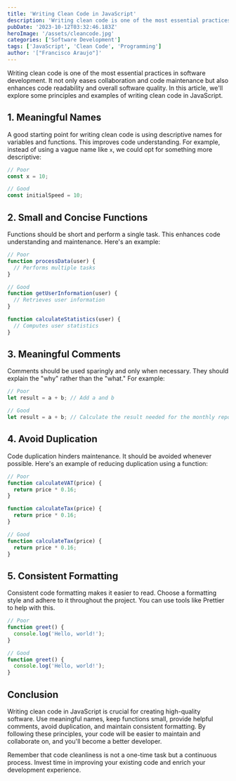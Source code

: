 ```yaml
---
title: 'Writing Clean Code in JavaScript'
description: 'Writing clean code is one of the most essential practices in software development.'
pubDate: '2023-10-12T03:32:46.183Z'
heroImage: '/assets/cleancode.jpg'
categories: ['Software Development']
tags: ['JavaScript', 'Clean Code', 'Programming']
author: '["Francisco Araujo"]'
---
```


Writing clean code is one of the most essential practices in software development. It not only eases collaboration and code maintenance but also enhances code readability and overall software quality. In this article, we'll explore some principles and examples of writing clean code in JavaScript.

## 1. Meaningful Names

A good starting point for writing clean code is using descriptive names for variables and functions. This improves code understanding. For example, instead of using a vague name like `x`, we could opt for something more descriptive:

```javascript
// Poor
const x = 10;

// Good
const initialSpeed = 10;
```

## 2. Small and Concise Functions

Functions should be short and perform a single task. This enhances code understanding and maintenance. Here's an example:

```javascript
// Poor
function processData(user) {
  // Performs multiple tasks
}

// Good
function getUserInformation(user) {
  // Retrieves user information
}

function calculateStatistics(user) {
  // Computes user statistics
}
```

## 3. Meaningful Comments

Comments should be used sparingly and only when necessary. They should explain the "why" rather than the "what." For example:

```javascript
// Poor
let result = a + b; // Add a and b

// Good
let result = a + b; // Calculate the result needed for the monthly report
```

## 4. Avoid Duplication

Code duplication hinders maintenance. It should be avoided whenever possible. Here's an example of reducing duplication using a function:

```javascript
// Poor
function calculateVAT(price) {
  return price * 0.16;
}

function calculateTax(price) {
  return price * 0.16;
}

// Good
function calculateTax(price) {
  return price * 0.16;
}
```

## 5. Consistent Formatting

Consistent code formatting makes it easier to read. Choose a formatting style and adhere to it throughout the project. You can use tools like Prettier to help with this.

```javascript
// Poor
function greet() {
  console.log('Hello, world!');
}

// Good
function greet() {
  console.log('Hello, world!');
}
```

## Conclusion

Writing clean code in JavaScript is crucial for creating high-quality software. Use meaningful names, keep functions small, provide helpful comments, avoid duplication, and maintain consistent formatting. By following these principles, your code will be easier to maintain and collaborate on, and you'll become a better developer.

Remember that code cleanliness is not a one-time task but a continuous process. Invest time in improving your existing code and enrich your development experience.
